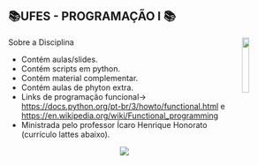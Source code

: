 
## 📚UFES - PROGRAMAÇÃO I 📚
<img align="right" width="16%" src="https://user-images.githubusercontent.com/80075307/220129072-48d5ff96-a10d-4e0b-9024-9374bee2c0c2.svg">

Sobre a Disciplina
  * Contém aulas/slides. 
  * Contém scripts em python.
  * Contém material complementar.
  * Contém aulas de phyton extra.
  * Links de programação funcional->
https://docs.python.org/pt-br/3/howto/functional.html e https://en.wikipedia.org/wiki/Functional_programming
  * Ministrada pelo professor Ícaro Henrique Honorato (currículo lattes abaixo).
  
<div align="center">
    <a href="http://lattes.cnpq.br/1184571785031018" target="_blank"
      ><img
        src="https://img.shields.io/badge/-Currículo Lattes-%230077B5?style=for-the-badge&logo=linkedin&logoColor=white"
        target="_blank"
  </div>
